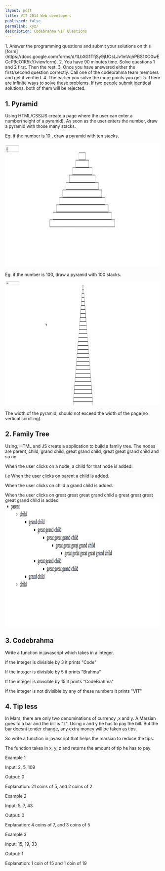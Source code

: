 ```yaml
---
layout: post
title: VIT 2014 Web developers
published: false
permalink: xyz/
description: Codebrahma VIT Questions
---
```


<div id="questions" class="unit whole" markdown="1">
1. Answer the programming questions and submit your solutions on this [form](https://docs.google.com/forms/d/1LbXG1TfjSy9jUOsLJv1mVqhPBS1XO0wECcP9cO1K5kY/viewform).
2. You have 90 minutes time. Solve questions 1 and 2 first. Then the rest.
3. Once you have answered either the first/second question correctly. Call one of the codebrahma team
members and get it verified. 
4. The earlier you solve the more points you get.
5. There are infinite ways to solve these problems. If two people submit identical solutions, both of them will be rejected. 



## 1. Pyramid

Using HTML/CSS/JS create a page where the user can enter a number(height of a pyramid).
As soon as the user enters the number, draw a pyramid with those many stacks.

Eg. if the number is 10 , draw a pyramid with ten stacks.

![10 pyramid](/images/10%20stacks.png)

Eg. if the number is 100, draw a pyramid with 100 stacks.

![10 pyramid](/images/100%20stacks.png)

The width of the pyramid, should not exceed the width of the page(no vertical
scrolling).


## 2. Family Tree

Using, HTML and JS create a application to build a family tree.
The nodes are parent, child, grand child, great grand child, great great grand
child and so on.

When the user clicks on a node, a child for that node is added.

i.e When the user clicks on parent a child is added.

When the user clicks on child a grand child is added.

When the user clicks on great great great grand child a great great great great
grand child is added
![family tree](/images/family%20tree.png)

## 3. Codebrahma

Write a function in javascript which takes in a integer.

If the Integer is divisible by 3 it prints "Code"

If the integer is divisible by 5 it prints "Brahma"

If the integer is divisible by 15 it prints "CodeBrahma"

If the integer is not divisible by any of these numbers it prints "VIT"

## 4. Tip less

In Mars, there are only two denominations of currency ,x and y. 
A Marsian goes to a bar and the bill is "z". Using x and y he has to pay the
bill. But the bar doesnt tender change, any extra money will be taken as tips.

So write a function in javascript that helps the marsian to reduce the tips.

The function takes in x, y, z and returns the amount of tip he has to pay.

Example 1

Input: 2, 5, 109

Output: 0

Explanation: 21 coins of 5, and 2 coins of 2

Example 2

Input: 5, 7, 43

Output: 0

Explanation: 4 coins of 7, and 3 coins of 5

Example 3

Input: 15, 19, 33

Output: 1

Explanation: 1 coin of 15 and 1 coin of 19



</div>

<style type="text/css">
.main-nav {
  visibility: hidden;  
}
#questions img {
  height:400px;  
  width:500px;
}
</style>




